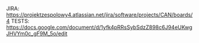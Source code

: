 JIRA: https://projektzespolowy4.atlassian.net/jira/software/projects/CAN/boards/4
TESTS: https://docs.google.com/document/d/1yfk4pRRsSybSdzZ898c6J94eUKwgJHVYm0c_gF9M_5o/edit
